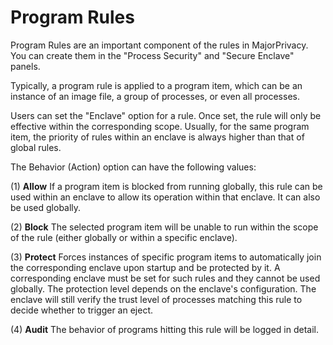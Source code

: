 # Program Rules

Program Rules are an important component of the rules in MajorPrivacy. You can create them in the "Process Security" and "Secure Enclave" panels.

Typically, a program rule is applied to a program item, which can be an instance of an image file, a group of processes, or even all processes.

Users can set the "Enclave" option for a rule. Once set, the rule will only be effective within the corresponding scope. Usually, for the same program item, the priority of rules within an enclave is always higher than that of global rules.

The Behavior (Action) option can have the following values:

(1) **Allow**
   If a program item is blocked from running globally, this rule can be used within an enclave to allow its operation within that enclave. It can also be used globally.
   
(2) **Block**
   The selected program item will be unable to run within the scope of the rule (either globally or within a specific enclave).
   
(3) **Protect**
   Forces instances of specific program items to automatically join the corresponding enclave upon startup and be protected by it. A corresponding enclave must be set for such rules and they cannot be used globally. The protection level depends on the enclave's configuration. The enclave will still verify the trust level of processes matching this rule to decide whether to trigger an eject.
   
(4) **Audit**
   The behavior of programs hitting this rule will be logged in detail.
